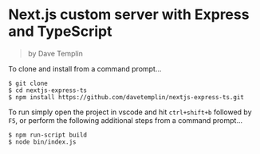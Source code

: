 # Next.js custom server with Express and TypeScript
> by Dave Templin

To clone and install from a command prompt...
```
$ git clone 
$ cd nextjs-express-ts
$ npm install https://github.com/davetemplin/nextjs-express-ts.git
```

To run simply open the project in vscode and hit `ctrl+shift+b` followed by `F5`, or perform the following additional steps from a command prompt...

```
$ npm run-script build
$ node bin/index.js
```
